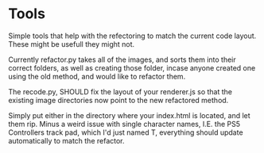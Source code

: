 # Tools

Simple tools that help with the refectoring to match the current code layout. These might be usefull they might not.

Currently refactor.py takes all of the images, and sorts them into their correct folders, as well as creating those folder, incase anyone created one using the old method, and would like to refactor them.

The recode.py, SHOULD fix the layout of your renderer.js so that the existing image directories now point to the new refactored method.

Simply put either in the directory where your index.html is located, and let them rip. Minus a weird issue with single character names, I.E. the PS5 Controllers track pad, which I'd just named T, everything should update automatically to match the refactor.
